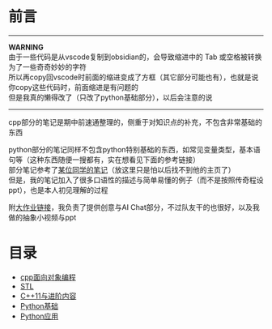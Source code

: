 # 前言

---

**WARNING**<br>
由于一些代码是从vscode复制到obsidian的，会导致缩进中的 Tab 或空格被转换为了一些奇奇妙妙的字符<br>
所以再copy回vscode时前面的缩进变成了方框（其它部分可能也有），也就是说你copy这些代码时，前面缩进是有问题的<br>
但是我真的懒得改了（只改了python基础部分），以后会注意的说

---

cpp部分的笔记是期中前速通整理的，侧重于对知识点的补充，不包含非常基础的东西

python部分的笔记同样不包含python特别基础的东西，如常见变量类型，基本语句等（这种东西随便一搜都有，实在想看见下面的参考链接）<br>
部分笔记参考了[某位同学的笔记](https://lh314-pku.github.io/notes/Programming_Internship/index)（放这里只是怕以后找不到他的主页了）<br>
但是，我的笔记加入了很多口语性的描述与简单易懂的例子（而不是按照传奇程设ppt），也是本人初见理解的过程<br>

附[大作业链接](https://github.com/lh314-pku/Q_le_tt_DeskPet/tree/main)，我负责了提供创意与AI Chat部分，不过队友干的也很好，以及我做的抽象小视频与ppt

# 目录
- [cpp面向对象编程](https://lihua5487.github.io/Notes/程设/面向对象编程)
- [STL](https://lihua5487.github.io/Notes/程设/STL)
- [C++11与进阶内容](https://lihua5487.github.io/Notes/程设/C++11与进阶内容)
- [Python基础](https://lihua5487.github.io/Notes/程设/Python基础)
- [Python应用](https://lihua5487.github.io/Notes/程设/Python应用)
